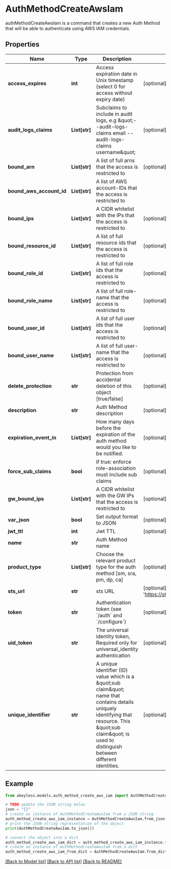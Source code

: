 # AuthMethodCreateAwsIam

authMethodCreateAwsIam is a command that creates a new Auth Method that will be able to authenticate using AWS IAM credentials.

## Properties

Name | Type | Description | Notes
------------ | ------------- | ------------- | -------------
**access_expires** | **int** | Access expiration date in Unix timestamp (select 0 for access without expiry date) | [optional] [default to 0]
**audit_logs_claims** | **List[str]** | Subclaims to include in audit logs, e.g \&quot;--audit-logs-claims email --audit-logs-claims username\&quot; | [optional] 
**bound_arn** | **List[str]** | A list of full arns that the access is restricted to | [optional] 
**bound_aws_account_id** | **List[str]** | A list of AWS account-IDs that the access is restricted to | 
**bound_ips** | **List[str]** | A CIDR whitelist with the IPs that the access is restricted to | [optional] 
**bound_resource_id** | **List[str]** | A list of full resource ids that the access is restricted to | [optional] 
**bound_role_id** | **List[str]** | A list of full role ids that the access is restricted to | [optional] 
**bound_role_name** | **List[str]** | A list of full role-name that the access is restricted to | [optional] 
**bound_user_id** | **List[str]** | A list of full user ids that the access is restricted to | [optional] 
**bound_user_name** | **List[str]** | A list of full user-name that the access is restricted to | [optional] 
**delete_protection** | **str** | Protection from accidental deletion of this object [true/false] | [optional] 
**description** | **str** | Auth Method description | [optional] 
**expiration_event_in** | **List[str]** | How many days before the expiration of the auth method would you like to be notified. | [optional] 
**force_sub_claims** | **bool** | if true: enforce role-association must include sub claims | [optional] 
**gw_bound_ips** | **List[str]** | A CIDR whitelist with the GW IPs that the access is restricted to | [optional] 
**var_json** | **bool** | Set output format to JSON | [optional] [default to False]
**jwt_ttl** | **int** | Jwt TTL | [optional] [default to 0]
**name** | **str** | Auth Method name | 
**product_type** | **List[str]** | Choose the relevant product type for the auth method [sm, sra, pm, dp, ca] | [optional] 
**sts_url** | **str** | sts URL | [optional] [default to 'https://sts.amazonaws.com']
**token** | **str** | Authentication token (see &#x60;/auth&#x60; and &#x60;/configure&#x60;) | [optional] 
**uid_token** | **str** | The universal identity token, Required only for universal_identity authentication | [optional] 
**unique_identifier** | **str** | A unique identifier (ID) value which is a \&quot;sub claim\&quot; name that contains details uniquely identifying that resource. This \&quot;sub claim\&quot; is used to distinguish between different identities. | [optional] 

## Example

```python
from akeyless.models.auth_method_create_aws_iam import AuthMethodCreateAwsIam

# TODO update the JSON string below
json = "{}"
# create an instance of AuthMethodCreateAwsIam from a JSON string
auth_method_create_aws_iam_instance = AuthMethodCreateAwsIam.from_json(json)
# print the JSON string representation of the object
print(AuthMethodCreateAwsIam.to_json())

# convert the object into a dict
auth_method_create_aws_iam_dict = auth_method_create_aws_iam_instance.to_dict()
# create an instance of AuthMethodCreateAwsIam from a dict
auth_method_create_aws_iam_from_dict = AuthMethodCreateAwsIam.from_dict(auth_method_create_aws_iam_dict)
```
[[Back to Model list]](../README.md#documentation-for-models) [[Back to API list]](../README.md#documentation-for-api-endpoints) [[Back to README]](../README.md)


